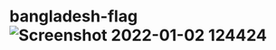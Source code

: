 # bangladesh-flag![Screenshot 2022-01-02 124424](https://user-images.githubusercontent.com/92775489/147868389-5bc7b870-18e0-4735-9bfd-12d033018ed1.png)
